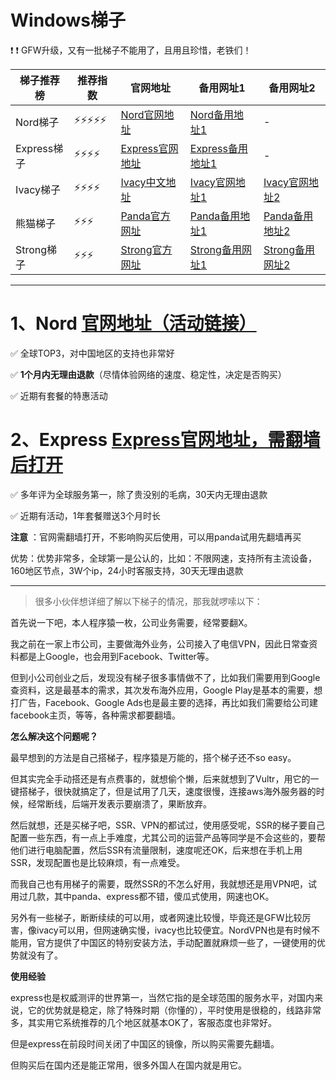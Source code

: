 # Windows梯子

❗ ❗ GFW升级，又有一批梯子不能用了，且用且珍惜，老铁们！


|  梯子推荐榜   | 推荐指数 | 官网地址  | 备用网址1 | 备用网址2 |
|  ----  | ----  | ---- | ---- | ---- |
| Nord梯子 | ⚡⚡⚡⚡⚡ | [Nord官网地址](https://go.nordlocker.net/aff_c?offer_id=15&aff_id=38201&url_id=6063&aff_sub=2925wuxianasdjfk&aff_click_id=wxasdjfk2) | [Nord备用地址1](http://get.affiliatescn.net/aff_c?offer_id=153&aff_id=38201&source=github&aff_sub=2925wuxianasdjfk&aff_sub2=wxasdjfk2) | - |
| Express梯子 | ⚡⚡⚡⚡ | [Express官网地址](https://www.xvbelink.com/?a_fid=tizi_vpn&chan=2925wuxianasdjfk&data1=wxasdjfk2) | [Express备用地址1](https://www.xvuslink.com/?a_fid=tizi_vpn&chan=2925wuxianasdjfk&data1=wxasdjfk2) | - |
| Ivacy梯子 | ⚡⚡⚡⚡ | [Ivacy中文地址](https://www.ivacykodi.com/easter-deal-2020/?aff=91814&data1=2925wuxianasdjfk&data2=wxasdjfk2) | [Ivacy官网地址1](https://billing.ivacy.com/page/91814/6f38cc97/CHN/2925wuxianasdjfk/wxasdjfk2) | [Ivacy官网地址2](https://www.ivacy.com/best-vpn-deal-of-2022/?aff=91814&source=Aff&data1=2925wuxianasdjfk&data2=wxasdjfk2) |
| 熊猫梯子 | ⚡⚡⚡ | [Panda官方网址](https://www.pankvyh.xyz/r/22216799) | [Panda备用地址1](https://www.pantoto.xyz/r/22216799) | [Panda备用地址2](https://pandavpnpro.com/r/22216799) |
| Strong梯子 | ⚡⚡⚡ | [Strong官方网址](https://strongvpn.com/?tr_aid=5f856c291d7a8&data1=2925wuxianasdjfk&data2=wxasdjfk2) | [Strong备用网址1](https://reliablevpn.net/?tr_aid=5f856c291d7a8&data1=2925wuxianasdjfk&data2=wxasdjfk2) | [Strong备用网址2](https://strongtech.org/?tr_aid=5f856c291d7a8&data1=2925wuxianasdjfk&data2=wxasdjfk2) |

---

# 1、Nord <a href="http://get.affiliatescn.net/aff_c?offer_id=153&aff_id=38201&source=github&aff_sub=2925wuxianasdjfk&aff_sub2=wxasdjfk2" target="_blank">官网地址（活动链接）</a>
✅ 全球TOP3，对中国地区的支持也非常好

✅ **1个月内无理由退款**（尽情体验网络的速度、稳定性，决定是否购买）

✅ 近期有套餐的特惠活动



# 2、Express [Express官网地址，需翻墙后打开](https://www.xvbelink.com/black-friday-cyber-monday?a_fid=tizi_vpn&chan=2925wuxianasdjfk&data1=wxasdjfk2)
✅ 多年评为全球服务第一，除了贵没别的毛病，30天内无理由退款

✅ 近期有活动，1年套餐赠送3个月时长

**注意** ：官网需翻墙打开，不影响购买后使用，可以用panda试用先翻墙再买

优势：优势非常多，全球第一是公认的，比如：不限网速，支持所有主流设备，160地区节点，3W个ip，24小时客服支持，30天无理由退款

---

> 很多小伙伴想详细了解以下梯子的情况，那我就啰嗦以下：

首先说一下吧，本人程序猿一枚，公司业务需要，经常要翻X。

我之前在一家上市公司，主要做海外业务，公司接入了电信VPN，因此日常查资料都是上Google，也会用到Facebook、Twitter等。

但到小公司创业之后，发现没有梯子很多事情做不了，比如我们需要用到Google查资料，这是最基本的需求，其次发布海外应用，Google Play是基本的需要，想打广告，Facebook、Google Ads也是最主要的选择，再比如我们需要给公司建facebook主页，等等，各种需求都要翻墙。

**怎么解决这个问题呢？**

最早想到的方法是自己搭梯子，程序猿是万能的，搭个梯子还不so easy。

但其实完全手动搭还是有点费事的，就想偷个懒，后来就想到了Vultr，用它的一键搭梯子，很快就搞定了，但是试用了几天，速度很慢，连接aws海外服务器的时候，经常断线，后端开发表示要崩溃了，果断放弃。

然后就想，还是买梯子吧，SSR、VPN的都试过，使用感受呢，SSR的梯子要自己配置一些东西，有一点上手难度，尤其公司的运营产品等同学是不会这些的，要帮他们进行电脑配置，然后SSR有流量限制，速度呢还OK，后来想在手机上用SSR，发现配置也是比较麻烦，有一点难受。

而我自己也有用梯子的需要，既然SSR的不怎么好用，我就想还是用VPN吧，试用过几款，其中panda、express都不错，傻瓜式使用，网速也OK。

另外有一些梯子，断断续续的可以用，或者网速比较慢，毕竟还是GFW比较厉害，像ivacy可以用，但网速确实慢，ivacy也比较便宜。NordVPN也是有时候不能用，官方提供了中国区的特别安装方法，手动配置就麻烦一些了，一键使用的优势就没有了。

**使用经验**


express也是权威测评的世界第一，当然它指的是全球范围的服务水平，对国内来说，它的优势就是稳定，除了特殊时期（你懂的），平时使用是很稳的，线路非常多，其实用它系统推荐的几个地区就基本OK了，客服态度也非常好。

但是express在前段时间关闭了中国区的镜像，所以购买需要先翻墙。

但购买后在国内还是能正常用，很多外国人在国内就是用它。

